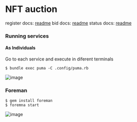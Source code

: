 # NFT auction

register docs: [readme](register/README.md)
bid docs: [readme](bid/README.md)
status docs: [readme](status/README.md)

### Running services

#### As Individuals

Go to each service and execute in diferent terminals

```
$ bundle exec puma -C .config/puma.rb
```

![image](https://user-images.githubusercontent.com/3716432/154773994-fcc74ea6-97e6-43df-b8eb-ca264d0fdbfc.png)

### Foreman

```
$ gem install foreman
$ foremna start
```
![image](https://user-images.githubusercontent.com/3716432/154775688-3ad5501b-280b-488e-933f-7552f5e70f80.png)



